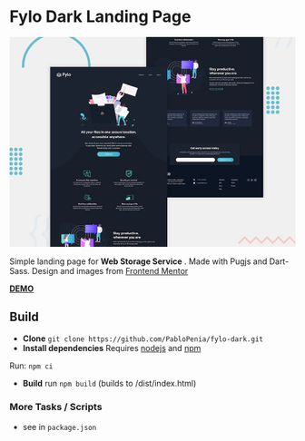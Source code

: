 # Fylo Dark Landing Page

![Fylo Dark desktop preview](https://raw.githubusercontent.com/PabloPenia/fylo-dark/master/src/design/desktop-preview.jpg)

Simple landing page for **Web Storage Service** . Made with Pugjs and Dart-Sass.
Design and images from [Frontend Mentor](https://www.frontendmentor.io/challenges/fylo-dark-theme-landing-page-5ca5f2d21e82137ec91a50fd)

**[DEMO](https://pablopenia.github.io/fylo-dark/)**

## Build

- **Clone** `git clone https://github.com/PabloPenia/fylo-dark.git`
- **Install dependencies** Requires [nodejs](https://nodejs.org) and [npm](https://npmjs.com)

Run: `npm ci`

- **Build** run `npm build` (builds to /dist/index.html)

### More Tasks / Scripts

- see in `package.json`

